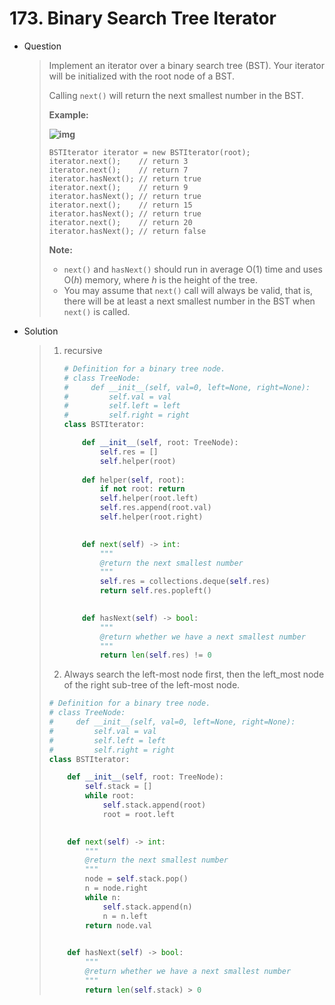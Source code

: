 # 173. Binary Search Tree Iterator

- Question

  > Implement an iterator over a binary search tree (BST). Your iterator will be initialized with the root node of a BST.
  >
  > Calling `next()` will return the next smallest number in the BST.
  >
  >  
  >
  > 
  >
  > **Example:**
  >
  > **![img](https://assets.leetcode.com/uploads/2018/12/25/bst-tree.png)**
  >
  > ```
  > BSTIterator iterator = new BSTIterator(root);
  > iterator.next();    // return 3
  > iterator.next();    // return 7
  > iterator.hasNext(); // return true
  > iterator.next();    // return 9
  > iterator.hasNext(); // return true
  > iterator.next();    // return 15
  > iterator.hasNext(); // return true
  > iterator.next();    // return 20
  > iterator.hasNext(); // return false
  > ```
  >
  >  
  >
  > **Note:**
  >
  > - `next()` and `hasNext()` should run in average O(1) time and uses O(*h*) memory, where *h* is the height of the tree.
  > - You may assume that `next()` call will always be valid, that is, there will be at least a next smallest number in the BST when `next()` is called.

- Solution

  > 1. recursive
  >
  >    ```python
  >    # Definition for a binary tree node.
  >    # class TreeNode:
  >    #     def __init__(self, val=0, left=None, right=None):
  >    #         self.val = val
  >    #         self.left = left
  >    #         self.right = right
  >    class BSTIterator:
  >    
  >        def __init__(self, root: TreeNode):
  >            self.res = []
  >            self.helper(root)
  >        
  >        def helper(self, root):
  >            if not root: return
  >            self.helper(root.left)
  >            self.res.append(root.val)
  >            self.helper(root.right)
  >            
  >    
  >        def next(self) -> int:
  >            """
  >            @return the next smallest number
  >            """
  >            self.res = collections.deque(self.res)
  >            return self.res.popleft()
  >            
  >    
  >        def hasNext(self) -> bool:
  >            """
  >            @return whether we have a next smallest number
  >            """
  >            return len(self.res) != 0
  >    ```
  >
  > 2.  Always search the left-most node first, then the left_most node of the right sub-tree of the left-most node.
  >
  >    ```python
  >    # Definition for a binary tree node.
  >    # class TreeNode:
  >    #     def __init__(self, val=0, left=None, right=None):
  >    #         self.val = val
  >    #         self.left = left
  >    #         self.right = right
  >    class BSTIterator:
  >    
  >        def __init__(self, root: TreeNode):
  >            self.stack = []
  >            while root:
  >                self.stack.append(root)
  >                root = root.left
  >            
  >    
  >        def next(self) -> int:
  >            """
  >            @return the next smallest number
  >            """
  >            node = self.stack.pop()
  >            n = node.right
  >            while n:
  >                self.stack.append(n)
  >                n = n.left
  >            return node.val
  >            
  >    
  >        def hasNext(self) -> bool:
  >            """
  >            @return whether we have a next smallest number
  >            """
  >            return len(self.stack) > 0
  >    ```

  

